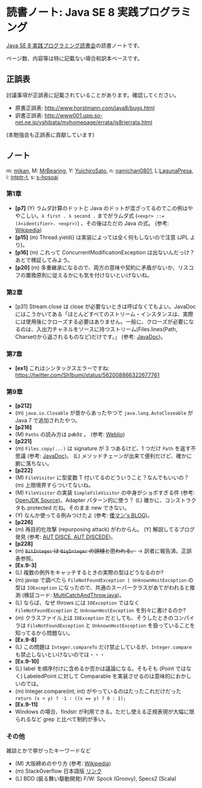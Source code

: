 読書ノート: Java SE 8 実践プログラミング
========================================

[Java SE 8 実践プログラミング読書会](/workshop/1-java8.md)の読書ノートです。

ページ数、内容等は特に記載ない場合和訳本ベースです。

## 正誤表

討議事項が正誤表に記載されていることがあります。確認してください。

* 原書正誤表: http://www.horstmann.com/java8/bugs.html
* 訳書正誤表: http://www001.upp.so-net.ne.jp/yshibata/myhomepage/errata/js8rierrata.html

(本勉強会も正誤表に貢献しています)

## ノート

m: [mikan](https://github.com/mikan), M: [MrBearing](https://github.com/MrBearing), Y: [YuichiroSato](https://github.com/YuichiroSato), n: [namichan0801](https://github.com/namichan0801), L:[LagunaPresa](https://github.com/LagunaPresa), i: [intptr-t](https://github.com/intptr-t), s: [s-hosoai](https://github.com/s-hosoai)

### 第1章

* **[p7]** (Y) ラムダ計算のドットと Java のドットが混ざってるのでこの例はややこしい。`λ first . λ second .` までがラムダ式 (`<expr> ::= (λ<identifier>. <expr>)`) 、その後はただの Java の式。 (参考: [Wikipedia](http://ja.wikipedia.org/wiki/%E3%83%A9%E3%83%A0%E3%83%80%E8%A8%88%E7%AE%97))
* **[p15]** (m) Thread.yield() は実装によっては全く何もしないので注意 (JPL より)。
* **[p16]** (m) これって ConcurrentModificationException は出ないんだっけ？あとで検証してみよう。
* **[p20]** (m) 多重継承になるので、両方の意味や契約に矛盾がないか、リスコフの置換原則に従えるかにも気を付けないといけないね。

### 第2章

* [p31] Stream.close は close が必要ないときは呼ばなくてもよい。JavaDoc にはこうかいてある「ほとんどすべてのストリーム・インスタンスは、実際には使用後にクローズする必要はありません。一般に、クローズが必要になるのは、入出力チャネルをソースに持つストリーム(Files.lines(Path, Charset)から返されるものなど)だけです。」 (参考: [JavaDoc](http://docs.oracle.com/javase/jp/8/api/java/util/stream/Stream.html))。

### 第7章

* **[ex1]** これはシンタックスエラーですね: https://twitter.com/Sh1bumi/status/562008866322677761

### 第9章

* **[p212]**
 * (m) `java.io.Closable` が昔からあったやつで `java.lang.AutoCloseable` が Java 7 で追加されたやつ。
* **[p216]**
 * (M) `Paths` の読み方は pǽðz 。 (参考: [Weblio](http://ejje.weblio.jp/content/paths))
* **[p221]**
 * (m) `Files.copy(...)` は signature が 3 つあるけど、1 つだけ `Path` を返す不思議 (参考: [JavaDoc](https://docs.oracle.com/javase/jp/8/api/java/nio/file/Files.html))。 (L) メソッドチェーンが出来て便利だけど、確かに腑に落ちない。
* **[p222]**
 * (M) `FileVisitor` に型変数 T 付いてるのどういうこと？なんでもいいの？ (m) 上限境界すらついてないね。
 * (M) `FileVisitor` の実装 `SimpleFileVisitor` の中身がショボすぎる件 (参考: [OpenJDK Source](http://hg.openjdk.java.net/jdk8/jdk8/jdk/file/687fd7c7986d/src/share/classes/java/nio/file/SimpleFileVisitor.java))。Adapter パターン的に使う？ (L) 確かに、コンストラクタも protected だね。そのまま new できない。
 * (Y) なんか使ってる例みつけたよ (参考: [倭マン's BLOG](http://waman.hatenablog.com/entry/20120816/1345150695))。
* **[p226]**
 * (m) 再目的化攻撃 (repurposing attack) がわからん。 (Y) 解説してるブログ発見 (参考: [AUT DISCE, AUT DISCEDE](http://heasman.blogspot.nl/2008/02/repurposing-attacks-against-java.html))。
* **[p228]**
 * (m) ~~`BitInteger` は `BigInteger` の誤植と思われる。~~ → 訳者に報告済。正誤表参照。
* **[Ex.9-3]**
 * (L) 複数の例外をキャッチするときの実際の型はどうなるのか?
 * (m) javap で調べたら `FileNotFoundException | UnknownHostException` の型は `IOException` になったので、共通のスーパークラスがあてがわれると推測 (検証コード: [MultiCatchAndThrow.java](/Java8Workshop/Exercises/blob/master/src/com/tasktoys/java8ws/mikan/ch9/ex03/MultiCatchAndThrow.java))。
 * (L) ならば、なぜ throws には `IOException` ではなく `FileNotFoundException` と `UnknownHostException` を別々に書けるのか?
 * (m) クラスファイル上は `IOException` だとしても、そうしたときのコンパイラは `FileNotFoundException` と `UnknownHostException` を扱っていることを知ってるから問題ない。
* **[Ex.9-8]**
 * (L) この問題は `Integer.compareTo` だけ禁止しているが、`Integer.compare` も禁止しないといけないのでは・・・
* **[Ex.9-10]**
 * (L) label を順序付けに含めるか否かは議論になる。そもそも (Point ではなく) LabeledPoint に対して Comparable を実装させるのは意味的におかしいのでは。
 * (m) Integer.compare(int, int) がやっているのはたったこれだけだった `return (x < y) ? -1 : ((x == y) ? 0 : 1);`
* **[Ex.9-11]**
 * Windows の場合、findstr が利用できる。ただし使える正規表現が大幅に限られるなど grep と比べて制約が多い。

### その他

雑談とかで挙がったキーワードなど

* (M) 大阪締めのやり方 (参考: [Wikipedia](http://ja.wikipedia.org/wiki/%E6%89%8B%E7%B7%A0%E3%82%81#.E5.A4.A7.E9.98.AA.E7.B7.A0.E3.82.81))
* (m) StackOverflow 日本語版 [リンク](https://ja.stackoverflow.com/)
* (L) BDD (振る舞い駆動開発) F/W: Spock (Groovy), Specs2 (Scala)
